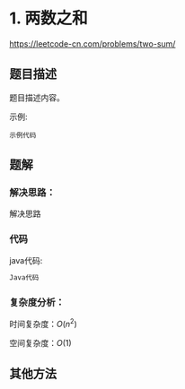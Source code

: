 # 1. 两数之和
https://leetcode-cn.com/problems/two-sum/

## 题目描述

题目描述内容。

示例:
```
示例代码
```

## 题解

### 解决思路：

解决思路

### 代码

java代码:
~~~ java
Java代码
~~~

### 复杂度分析：

时间复杂度：$O(n^2)$

空间复杂度：$O(1)$

## 其他方法
